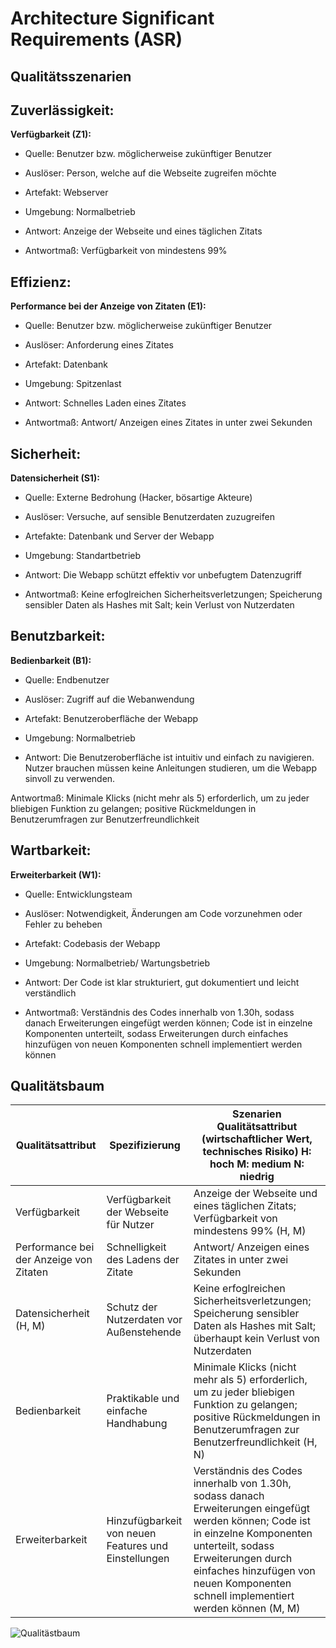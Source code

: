 # Architecture Significant Requirements (ASR)

## Qualitätsszenarien

## Zuverlässigkeit:

**Verfügbarkeit (Z1):**

- Quelle: Benutzer bzw. möglicherweise zukünftiger Benutzer

- Auslöser: Person, welche auf die Webseite zugreifen möchte

- Artefakt: Webserver

- Umgebung: Normalbetrieb

- Antwort: Anzeige der Webseite und eines täglichen Zitats

- Antwortmaß: Verfügbarkeit von mindestens 99%

## Effizienz:

**Performance bei der Anzeige von Zitaten (E1):**

- Quelle: Benutzer bzw. möglicherweise zukünftiger Benutzer

- Auslöser: Anforderung eines Zitates

- Artefakt: Datenbank

- Umgebung: Spitzenlast

- Antwort: Schnelles Laden eines Zitates

- Antwortmaß: Antwort/ Anzeigen eines Zitates in unter zwei Sekunden

## Sicherheit:

**Datensicherheit (S1):**

- Quelle: Externe Bedrohung (Hacker, bösartige Akteure)

- Auslöser: Versuche, auf sensible Benutzerdaten zuzugreifen

- Artefakte: Datenbank und Server der Webapp

- Umgebung: Standartbetrieb

- Antwort: Die Webapp schützt effektiv vor unbefugtem Datenzugriff

- Antwortmaß: Keine erfoglreichen Sicherheitsverletzungen; Speicherung sensibler Daten als Hashes mit Salt; kein Verlust von Nutzerdaten

## Benutzbarkeit:

**Bedienbarkeit (B1):**

- Quelle: Endbenutzer

- Auslöser: Zugriff auf die Webanwendung

- Artefakt: Benutzeroberfläche der Webapp

- Umgebung: Normalbetrieb

- Antwort: Die Benutzeroberfläche ist intuitiv und einfach zu navigieren. Nutzer brauchen müssen keine Anleitungen studieren, um die Webapp sinvoll zu verwenden.

Antwortmaß: Minimale Klicks (nicht mehr als 5) erforderlich, um zu jeder bliebigen Funktion zu gelangen; positive Rückmeldungen in Benutzerumfragen zur Benutzerfreundlichkeit

## Wartbarkeit:

**Erweiterbarkeit (W1):**

- Quelle: Entwicklungsteam

- Auslöser: Notwendigkeit, Änderungen am Code vorzunehmen oder Fehler zu beheben

- Artefakt: Codebasis der Webapp

- Umgebung: Normalbetrieb/ Wartungsbetrieb

- Antwort: Der Code ist klar strukturiert, gut dokumentiert und leicht verständlich

- Antwortmaß: Verständnis des Codes innerhalb von 1.30h, sodass danach Erweiterungen eingefügt werden können; Code ist in einzelne Komponenten unterteilt, sodass Erweiterungen durch einfaches hinzufügen von neuen Komponenten schnell implementiert werden können


## Qualitätsbaum

| Qualitätsattribut | Spezifizierung | Szenarien Qualitätsattribut (wirtschaftlicher Wert, technisches Risiko) H: hoch M: medium N: niedrig |
|----------|----------|----------|
| Verfügbarkeit    | Verfügbarkeit der Webseite für Nutzer  | Anzeige der Webseite und eines täglichen Zitats; Verfügbarkeit von mindestens 99% (H, M)   |
| Performance bei der Anzeige von Zitaten    | Schnelligkeit des Ladens der Zitate  | Antwort/ Anzeigen eines Zitates in unter zwei Sekunden   |
| Datensicherheit (H, M)   | Schutz der Nutzerdaten vor Außenstehende   | Keine erfoglreichen Sicherheitsverletzungen; Speicherung sensibler Daten als Hashes mit Salt; überhaupt kein Verlust von Nutzerdaten   |
| Bedienbarkeit    | Praktikable und einfache Handhabung   | Minimale Klicks (nicht mehr als 5) erforderlich, um zu jeder bliebigen Funktion zu gelangen; positive Rückmeldungen in Benutzerumfragen zur Benutzerfreundlichkeit (H, N)  |
| Erweiterbarkeit    | Hinzufügbarkeit von neuen Features und Einstellungen  | Verständnis des Codes innerhalb von 1.30h, sodass danach Erweiterungen eingefügt werden können; Code ist in einzelne Komponenten unterteilt, sodass Erweiterungen durch einfaches hinzufügen von neuen Komponenten schnell implementiert werden können (M, M)  |


![Qualitästbaum](./img/qualitätsmerkmalBaum.png)
